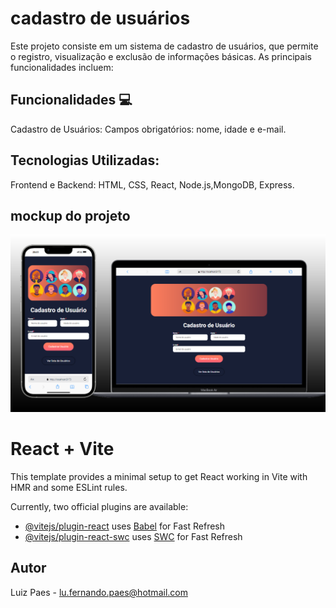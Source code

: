 # cadastro de usuários

Este projeto consiste em um sistema de cadastro de usuários, que permite o registro, visualização e exclusão de informações básicas. As principais funcionalidades incluem:

## Funcionalidades 💻
Cadastro de Usuários:
Campos obrigatórios: nome, idade e e-mail.

## Tecnologias Utilizadas:
Frontend e Backend: HTML, CSS, React, Node.js,MongoDB, Express.


## mockup do projeto
<img src="https://github.com/LuuizPaes/api-de-criacao-de-usuarios/blob/main/assets/mockup-cadastro-usuarios.png?raw=true" alt="mockup-project">


# React + Vite

This template provides a minimal setup to get React working in Vite with HMR and some ESLint rules.

Currently, two official plugins are available:

- [@vitejs/plugin-react](https://github.com/vitejs/vite-plugin-react/blob/main/packages/plugin-react/README.md) uses [Babel](https://babeljs.io/) for Fast Refresh
- [@vitejs/plugin-react-swc](https://github.com/vitejs/vite-plugin-react-swc) uses [SWC](https://swc.rs/) for Fast Refresh

## Autor

Luiz Paes - lu.fernando.paes@hotmail.com
